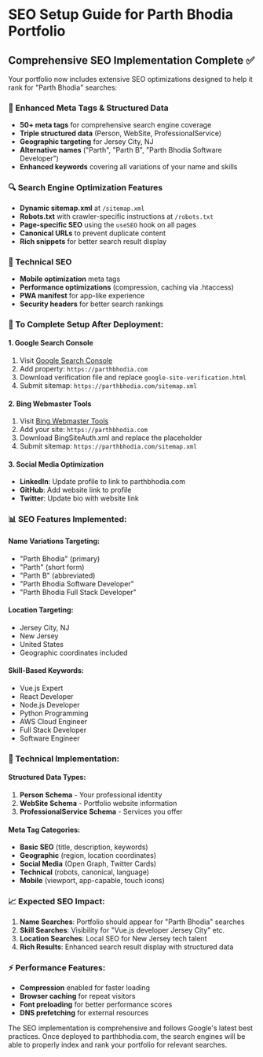# SEO Setup Guide for Parth Bhodia Portfolio

## Comprehensive SEO Implementation Complete ✅

Your portfolio now includes extensive SEO optimizations designed to help it rank for "Parth Bhodia" searches:

### 🎯 Enhanced Meta Tags & Structured Data
- **50+ meta tags** for comprehensive search engine coverage
- **Triple structured data** (Person, WebSite, ProfessionalService)
- **Geographic targeting** for Jersey City, NJ
- **Alternative names** ("Parth", "Parth B", "Parth Bhodia Software Developer")
- **Enhanced keywords** covering all variations of your name and skills

### 🔍 Search Engine Optimization Features
- **Dynamic sitemap.xml** at `/sitemap.xml`
- **Robots.txt** with crawler-specific instructions at `/robots.txt`
- **Page-specific SEO** using the `useSEO` hook on all pages
- **Canonical URLs** to prevent duplicate content
- **Rich snippets** for better search result display

### 📱 Technical SEO
- **Mobile optimization** meta tags
- **Performance optimizations** (compression, caching via .htaccess)
- **PWA manifest** for app-like experience
- **Security headers** for better search rankings

### 🚀 To Complete Setup After Deployment:

#### 1. Google Search Console
1. Visit [Google Search Console](https://search.google.com/search-console)
2. Add property: `https://parthbhodia.com`
3. Download verification file and replace `google-site-verification.html`
4. Submit sitemap: `https://parthbhodia.com/sitemap.xml`

#### 2. Bing Webmaster Tools
1. Visit [Bing Webmaster Tools](https://www.bing.com/webmasters)
2. Add your site: `https://parthbhodia.com`
3. Download BingSiteAuth.xml and replace the placeholder
4. Submit sitemap: `https://parthbhodia.com/sitemap.xml`

#### 3. Social Media Optimization
- **LinkedIn**: Update profile to link to parthbhodia.com
- **GitHub**: Add website link to profile
- **Twitter**: Update bio with website link

### 📊 SEO Features Implemented:

#### Name Variations Targeting:
- "Parth Bhodia" (primary)
- "Parth" (short form)
- "Parth B" (abbreviated)
- "Parth Bhodia Software Developer"
- "Parth Bhodia Full Stack Developer"

#### Location Targeting:
- Jersey City, NJ
- New Jersey
- United States
- Geographic coordinates included

#### Skill-Based Keywords:
- Vue.js Expert
- React Developer
- Node.js Developer
- Python Programming
- AWS Cloud Engineer
- Full Stack Developer
- Software Engineer

### 🔧 Technical Implementation:

#### Structured Data Types:
1. **Person Schema** - Your professional identity
2. **WebSite Schema** - Portfolio website information
3. **ProfessionalService Schema** - Services you offer

#### Meta Tag Categories:
- **Basic SEO** (title, description, keywords)
- **Geographic** (region, location coordinates)
- **Social Media** (Open Graph, Twitter Cards)
- **Technical** (robots, canonical, language)
- **Mobile** (viewport, app-capable, touch icons)

### 📈 Expected SEO Impact:

1. **Name Searches**: Portfolio should appear for "Parth Bhodia" searches
2. **Skill Searches**: Visibility for "Vue.js developer Jersey City" etc.
3. **Location Searches**: Local SEO for New Jersey tech talent
4. **Rich Results**: Enhanced search result display with structured data

### ⚡ Performance Features:
- **Compression** enabled for faster loading
- **Browser caching** for repeat visitors
- **Font preloading** for better performance scores
- **DNS prefetching** for external resources

The SEO implementation is comprehensive and follows Google's latest best practices. Once deployed to parthbhodia.com, the search engines will be able to properly index and rank your portfolio for relevant searches.